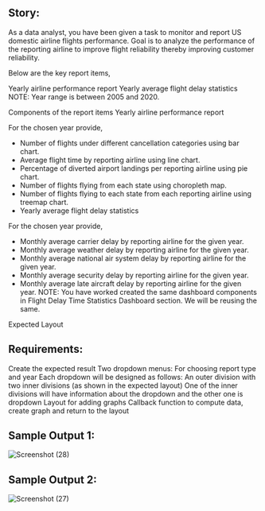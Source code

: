 ## Story:
As a data analyst, you have been given a task to monitor and report US domestic airline flights performance. Goal is to analyze the performance of the reporting airline to improve flight reliability thereby improving customer reliability.

Below are the key report items,

Yearly airline performance report 
Yearly average flight delay statistics
NOTE: Year range is between 2005 and 2020.

Components of the report items
Yearly airline performance report

For the chosen year provide,

- Number of flights under different cancellation categories using bar chart.
- Average flight time by reporting airline using line chart.
- Percentage of diverted airport landings per reporting airline using pie chart.
- Number of flights flying from each state using choropleth map.
- Number of flights flying to each state from each reporting airline using treemap chart.
- Yearly average flight delay statistics

For the chosen year provide,

- Monthly average carrier delay by reporting airline for the given year.
- Monthly average weather delay by reporting airline for the given year.
- Monthly average national air system delay by reporting airline for the given year.
- Monthly average security delay by reporting airline for the given year.
- Monthly average late aircraft delay by reporting airline for the given year.
NOTE: You have worked created the same dashboard components in Flight Delay Time Statistics Dashboard section. We will be reusing the same.

Expected Layout


## Requirements:
Create the expected result
Two dropdown menus: For choosing report type and year
Each dropdown will be designed as follows:
    An outer division with two inner divisions (as shown in the expected layout)
    One of the inner divisions will have information about the dropdown and the other one is dropdown
    Layout for adding graphs
    Callback function to compute data, create graph and return to the layout
    
## Sample Output 1:
![Screenshot (28)](https://user-images.githubusercontent.com/92489108/167524885-46be2044-ed1a-462f-8018-a7d2ec77a001.png)

## Sample Output 2:
![Screenshot (27)](https://user-images.githubusercontent.com/92489108/167524907-f67b3e37-65df-44a8-8d17-893ca5006b5e.png)

